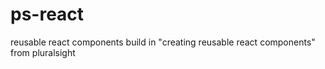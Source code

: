 # ps-react
reusable react components build in "creating reusable react components" from pluralsight
